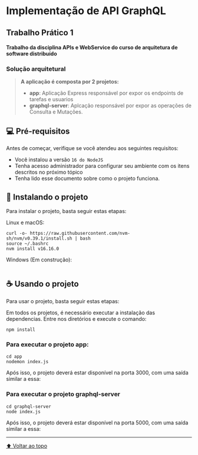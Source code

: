#  Implementação de API GraphQL
## Trabalho Prático 1
#### Trabalho da disciplina APIs e WebService do curso de arquitetura de software distribuído


### Solução arquitetural

> **A aplicação é composta por 2 projetos:**
> * **app**: Aplicação Express responsável por expor os endpoints de tarefas e usuarios
> * **graphql-server**: Aplcação responsável por expor as operações de Consulta e Mutações.


## 💻 Pré-requisitos

Antes de começar, verifique se você atendeu aos seguintes requisitos:
* Você instalou a versão `16 do NodeJS`
* Tenha acesso administrador para configurar seu ambiente com os itens descritos no próximo tópico
* Tenha lido esse documento sobre como o projeto funciona.

## 🚀 Instalando o projeto

Para instalar o projeto, basta seguir estas etapas:

Linux e macOS:
```
curl -o- https://raw.githubusercontent.com/nvm-sh/nvm/v0.39.1/install.sh | bash
source ~/.bashrc
nvm install v16.16.0
```

Windows (Em construção):
```
```

## ☕ Usando o projeto

Para usar o projeto, basta seguir estas etapas:

Em todos os projetos, é necessário executar a instalação das dependencias. Entre nos diretórios e execute o comando:

```
npm install

```

### Para executar o projeto app:

```
cd app
nodemon index.js
```

Após isso, o projeto deverá estar disponível na porta 3000, com uma saída similar a essa:


### Para executar o projeto graphql-server

```
cd graphql-server
node index.js
```

Após isso, o projeto deverá estar disponível na porta 5000, com uma saída similar a essa:

***


[⬆ Voltar ao topo](#desenvolvimento-de-um-sistema-de-votação-em-tempo-real)<br>